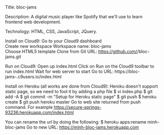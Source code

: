 

Title:  bloc-jams

Description:  A digital music player like Spotify that we'll use to learn frontend web development. 

Technology:  HTML, CSS, JavaScript, JQuery.

Install on Cloud9:
  Go to your Cloud9 dashboard  
  Create new workspace
    Workspace name:  bloc-jams  
    Choose HTML5 template
    Clone from Git URL: https://github.com/<c9username>/bloc-jams.git

Run on Cloud9:
  Open up index.html
  Click on Run on the Cloud9 toolbar to run index.html
  Wait for web server to start
  Go to URL: https://bloc-jams-<c9username>.c9users.io/index.html

Install on Heroku (all works are done from Cloud9):
  Heroku doesn't support static page, so we need to fool it by adding a php file
  $ vi index.php 
    <?php header( 'Location: /index.html' ) ;  ?>
  $ git add -A
  $ git commit -m "Setup for Heroku static page"
  $ git push
  $ heroku create
  $ git push heroku master
  Go to web site returned from push command.  For example
     https://secure-springs-93236.herokuapp.com/index.html

  You can rename the url by doing the following:
    $ heroku apps:rename minh-bloc-jams
    Go to new URL: https://minh-bloc-jams.herokuapp.com  	

